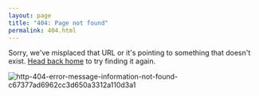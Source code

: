 ```yaml
---
layout: page
title: "404: Page not found"
permalink: 404.html
---
```


<p class="lead">Sorry, we've misplaced that URL or it's pointing to something that doesn't exist. <a href="{{ site.baseurl }}/">Head back home</a> to try finding it again.</p>

![http-404-error-message-information-not-found-c67377ad6962cc3d650a3312a110d3a1](https://user-images.githubusercontent.com/25975089/153513852-f922e420-ad74-4d87-a4dc-d1ec48745fd6.png)